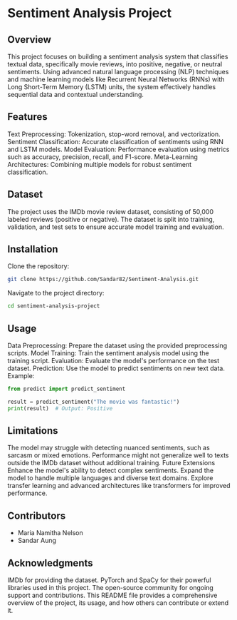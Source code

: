 # Sentiment Analysis Project
## Overview
This project focuses on building a sentiment analysis system that classifies textual data, specifically movie reviews, into positive, negative, or neutral sentiments. Using advanced natural language processing (NLP) techniques and machine learning models like Recurrent Neural Networks (RNNs) with Long Short-Term Memory (LSTM) units, the system effectively handles sequential data and contextual understanding.

## Features
Text Preprocessing: Tokenization, stop-word removal, and vectorization.
Sentiment Classification: Accurate classification of sentiments using RNN and LSTM models.
Model Evaluation: Performance evaluation using metrics such as accuracy, precision, recall, and F1-score.
Meta-Learning Architectures: Combining multiple models for robust sentiment classification.

## Dataset
The project uses the IMDb movie review dataset, consisting of 50,000 labeled reviews (positive or negative). The dataset is split into training, validation, and test sets to ensure accurate model training and evaluation.

## Installation
Clone the repository:
```bash
git clone https://github.com/Sandar82/Sentiment-Analysis.git
```

Navigate to the project directory:
```bash
cd sentiment-analysis-project
```

## Usage
Data Preprocessing: Prepare the dataset using the provided preprocessing scripts.
Model Training: Train the sentiment analysis model using the training script.
Evaluation: Evaluate the model's performance on the test dataset.
Prediction: Use the model to predict sentiments on new text data.
Example:

```python
from predict import predict_sentiment

result = predict_sentiment("The movie was fantastic!")
print(result)  # Output: Positive
```

## Limitations
The model may struggle with detecting nuanced sentiments, such as sarcasm or mixed emotions.
Performance might not generalize well to texts outside the IMDb dataset without additional training.
Future Extensions
Enhance the model's ability to detect complex sentiments.
Expand the model to handle multiple languages and diverse text domains.
Explore transfer learning and advanced architectures like transformers for improved performance.

## Contributors 
* Maria Namitha Nelson
* Sandar Aung

## Acknowledgments
IMDb for providing the dataset.
PyTorch and SpaCy for their powerful libraries used in this project.
The open-source community for ongoing support and contributions.
This README file provides a comprehensive overview of the project, its usage, and how others can contribute or extend it.
